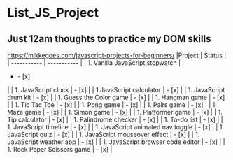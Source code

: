 # List_JS_Project
## Just 12am thoughts to practice my DOM skills

https://mikkegoes.com/javascript-projects-for-beginners/
|Project | Status |
| ----------- | ----------- |
| 1. Vanilla JavaScript stopwatch |  <ul><li>- [x] </li></ul> |
| 1. JavaScript clock | - [x] |
| 1.JavaScript calculator | - [x] |
| 1. JavaScript drum kit | - [x] |
| 1. Guess the Color game | - [x] |
| 1. Hangman game | - [x] |
| 1. Tic Tac Toe | - [x] |
| 1. Pong game | - [x] |
| 1. Pairs game | - [x] |
| 1. Maze game | - [x] |
| 1. Simon game | - [x] |
| 1. Platformer game | - [x] |
| 1. Tip calculator | - [x] |
| 1. Palindrome checker | - [x] |
| 1. To-do list | - [x] |
| 1. JavaScript timeline | - [x] |
| 1. JavaScript animated nav toggle | - [x] |
| 1. JavaScript quiz | - [x] |
| 1. JavaScript mouseover effect | - [x] |
| 1. JavaScript weather app | - [x] |
| 1. JavaScript browser code editor | - [x] |
| 1. Rock Paper Scissors game | - [x] |

